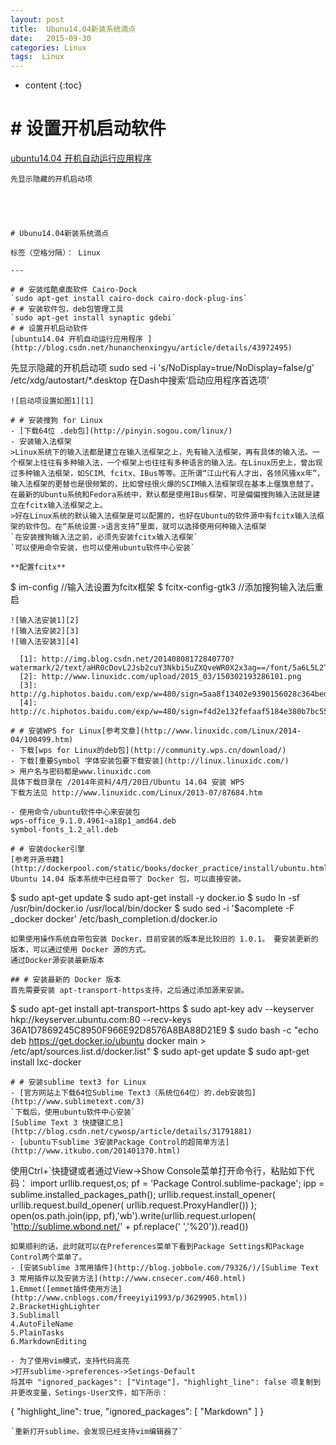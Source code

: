 ```yaml
---
layout: post
title:  Ubunu14.04新装系统滴点
date:   2015-09-30
categories: Linux
tags:  Linux
---
```


* content
{:toc}

# # 设置开机启动软件
[ubuntu14.04 开机自动运行应用程序 ](http://blog.csdn.net/hunanchenxingyu/article/details/43972495)
```
先显示隐藏的开机启动项





# Ubunu14.04新装系统滴点

标签（空格分隔）： Linux

---

# # 安装炫酷桌面软件 Cairo-Dock
`sudo apt-get install cairo-dock cairo-dock-plug-ins`
# # 安装软件包，deb包管理工具
`sudo apt-get install synaptic gdebi`
# # 设置开机启动软件
[ubuntu14.04 开机自动运行应用程序 ](http://blog.csdn.net/hunanchenxingyu/article/details/43972495)
```
先显示隐藏的开机启动项
sudo sed -i 's/NoDisplay=true/NoDisplay=false/g' /etc/xdg/autostart/*.desktop
在Dash中搜索‘启动应用程序首选项’
```
![启动项设置如图1][1]

# # 安装搜狗 for Linux
- [下载64位 .deb包](http://pinyin.sogou.com/linux/)
- 安装输入法框架
>Linux系统下的输入法都是建立在输入法框架之上，先有输入法框架，再有具体的输入法。一个框架上往往有多种输入法，一个框架上也往往有多种语言的输入法。在Linux历史上，曾出现过多种输入法框架，如SCIM、fcitx、IBus等等。正所谓“江山代有人才出，各领风骚xx年”，输入法框架的更替也是很频繁的，比如曾经很火爆的SCIM输入法框架现在基本上偃旗息鼓了。在最新的Ubuntu系统和Fedora系统中，默认都是使用IBus框架，可是偏偏搜狗输入法就是建立在fcitx输入法框架之上。
>好在Linux系统的默认输入法框架是可以配置的，也好在Ubuntu的软件源中有fcitx输入法框架的软件包。在“系统设置->语言支持”里面，就可以选择使用何种输入法框架
`在安装搜狗输入法之前，必须先安装fcitx输入法框架`
`可以使用命令安装，也可以使用ubuntu软件中心安装`

**配置fcitx**
```
$ im-config //输入法设置为fcitx框架
$ fcitx-config-gtk3 //添加搜狗输入法后重启
```
![输入法安装1][2]
![输入法安装2][3]
![输入法安装3][4]

  [1]: http://img.blog.csdn.net/20140808172840770?watermark/2/text/aHR0cDovL2Jsb2cuY3Nkbi5uZXQveWR0X2x3ag==/font/5a6L5L2T/fontsize/400/fill/I0JBQkFCMA==/dissolve/70/gravity/Center
  [2]: http://www.linuxidc.com/upload/2015_03/150302193286101.png
  [3]: http://g.hiphotos.baidu.com/exp/w=480/sign=5aa8f13402e9390156028c364bed54f9/dc54564e9258d10995afe0a6d258ccbf6c814d51.jpg
  [4]: http://c.hiphotos.baidu.com/exp/w=480/sign=f4d2e132fefaaf5184e380b7bc5594ed/314e251f95cad1c89d4fb5337c3e6709c93d5129.jpg
  
# # 安装WPS for Linux[参考文章](http://www.linuxidc.com/Linux/2014-04/100499.htm)
- 下载[wps for Linux的deb包](http://community.wps.cn/download/)
- 下载[重要Symbol 字体安装包要下载安装](http://linux.linuxidc.com/)
> 用户名与密码都是www.linuxidc.com
具体下载目录在 /2014年资料/4月/20日/Ubuntu 14.04 安装 WPS
下载方法见 http://www.linuxidc.com/Linux/2013-07/87684.htm

- 使用命令/ubuntu软件中心来安装包
wps-office_9.1.0.4961~a18p1_amd64.deb
symbol-fonts_1.2_all.deb

# # 安装docker引擎
[参考开源书籍](http://dockerpool.com/static/books/docker_practice/install/ubuntu.html)
Ubuntu 14.04 版本系统中已经自带了 Docker 包，可以直接安装。
```
$ sudo apt-get update
$ sudo apt-get install -y docker.io
$ sudo ln -sf /usr/bin/docker.io /usr/local/bin/docker
$ sudo sed -i '$acomplete -F _docker docker' /etc/bash_completion.d/docker.io
```
如果使用操作系统自带包安装 Docker，目前安装的版本是比较旧的 1.0.1。 要安装更新的版本，可以通过使用 Docker 源的方式。
通过Docker源安装最新版本

## # 安装最新的 Docker 版本
首先需要安装 apt-transport-https支持，之后通过添加源来安装。
```
$ sudo apt-get install apt-transport-https
$ sudo apt-key adv --keyserver hkp://keyserver.ubuntu.com:80 --recv-keys 36A1D7869245C8950F966E92D8576A8BA88D21E9
$ sudo bash -c "echo deb https://get.docker.io/ubuntu docker main > /etc/apt/sources.list.d/docker.list"
$ sudo apt-get update
$ sudo apt-get install lxc-docker
```
# # 安装sublime text3 for Linux
- [官方网站上下载64位Sublime Text3（系统位64位）的.deb安装包](http://www.sublimetext.com/3)
`下载后，使用ubuntu软件中心安装`
[Sublime Text 3 快捷键汇总](http://blog.csdn.net/cywosp/article/details/31791881)
- [ubuntu下sublime 3安装Package Control的超简单方法](http://www.itkubo.com/201401370.html)
```
使用Ctrl+`快捷键或者通过View->Show Console菜单打开命令行，粘贴如下代码：
import urllib.request,os; pf = 'Package Control.sublime-package'; ipp = sublime.installed_packages_path(); urllib.request.install_opener( urllib.request.build_opener( urllib.request.ProxyHandler()) ); open(os.path.join(ipp, pf),'wb').write(urllib.request.urlopen( 'http://sublime.wbond.net/' + pf.replace(' ','%20')).read())
```
如果顺利的话，此时就可以在Preferences菜单下看到Package Settings和Package Control两个菜单了。
- [安装Sublime 3常用插件](http://blog.jobbole.com/79326/)/[Sublime Text 3 常用插件以及安装方法](http://www.cnsecer.com/460.html)
1.Emmet([emmet插件使用方法](http://www.cnblogs.com/freeyiyi1993/p/3629905.html))
2.BracketHighLighter
3.Sublimall
4.AutoFileName
5.PlainTasks
6.MarkdownEditing

- 为了使用vim模式，支持代码高亮
>打开sublime->preferences->Setings-Default
将其中 "ignored_packages": ["Vintage"]，"highlight_line": false 项复制到并更改变量，Setings-User文件，如下所示：
```
{
	"highlight_line": true,
	"ignored_packages":
	[
		"Markdown"
	]
}
```
`重新打开sublime，会发现已经支持vim编辑器了`


